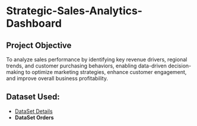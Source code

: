 # Strategic-Sales-Analytics-Dashboard
## Project Objective
To analyze sales performance by identifying key revenue drivers, regional trends, and customer purchasing behaviors, enabling data-driven decision-making to optimize marketing strategies, enhance customer engagement, and improve overall business profitability.

## Dataset Used:
- <a href="https://github.com/Sushant7890/Strategic-Sales-Analytics-Dashboard/blob/main/Details.csv">DataSet Details</a>
- <b href="https://github.com/Sushant7890/Strategic-Sales-Analytics-Dashboard/blob/main/Orders.csv">DataSet Orders</b>

